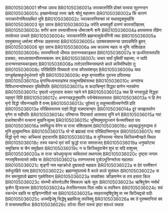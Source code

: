 BR0105036001 	शौनक उवाच
BR0105036001a	जरत्कारुरिति प्रोक्तं यत्त्वया सूतनन्दन
BR0105036001c	इच्छाम्येतदहं तस्य ऋषेः श्रोतुं महात्मनः
BR0105036002a	किं कारणं जरत्कारोर्नामैतत्प्रथितं भुवि
BR0105036002c	जरत्कारुनिरुक्तं त्वं यथावद्वक्तुमर्हसि
BR0105036003 	सूत उवाच
BR0105036003a	जरेति क्षयमाहुर्वै दारुणं कारुसञ्ज्ञितम्
BR0105036003c	शरीरं कारु तस्यासीत्तत्स धीमाञ्शनैः शनैः
BR0105036004a	क्षपयामास तीव्रेण तपसेत्यत उच्यते
BR0105036004c	जरत्कारुरिति ब्रह्मन्वासुकेर्भगिनी तथा
BR0105036005a	एवमुक्तस्तु धर्मात्मा शौनकः प्राहसत्तदा
BR0105036005c	उग्रश्रवसमामन्त्र्य उपपन्नमिति ब्रुवन्
BR0105036006 	सूत उवाच
BR0105036006a	अथ कालस्य महतः स मुनिः संशितव्रतः
BR0105036006c	तपस्यभिरतो धीमान्न दारानभ्यकाङ्क्षत
BR0105036007a	स ऊर्ध्वरेतास्तपसि प्रसक्तः; स्वाध्यायवान्वीतभयक्लमः सन्
BR0105036007c	चचार सर्वां पृथिवीं महात्मा; न चापि दारान्मनसाप्यकाङ्क्षत्
BR0105036008a	ततोऽपरस्मिन्सम्प्राप्ते काले कस्मिंश्चिदेव तु
BR0105036008c	परिक्षिदिति विख्यातो राजा कौरववंशभृत्
BR0105036009a	यथा पाण्डुर्महाबाहुर्धनुर्धरवरो भुवि
BR0105036009c	बभूव मृगयाशीलः पुरास्य प्रपितामहः
BR0105036010a	मृगान्विध्यन्वराहांश्च तरक्षून्महिषांस्तथा
BR0105036010c	अन्यांश्च विविधान्वन्यांश्चचार पृथिवीपतिः
BR0105036011a	स कदाचिन्मृगं विद्ध्वा बाणेन नतपर्वणा
BR0105036011c	पृष्ठतो धनुरादाय ससार गहने वने
BR0105036012a	यथा हि भगवान्रुद्रो विद्ध्वा यज्ञमृगं दिवि
BR0105036012c	अन्वगच्छद्धनुष्पाणिः पर्यन्वेषंस्ततस्ततः
BR0105036013a	न हि तेन मृगो विद्धो जीवन्गच्छति वै वनम्
BR0105036013c	पूर्वरूपं तु तन्नूनमासीत्स्वर्गगतिं प्रति
BR0105036013e	परिक्षितस्तस्य राज्ञो विद्धो यन्नष्टवान्मृगः
BR0105036014a	दूरं चापहृतस्तेन मृगेण स महीपतिः
BR0105036014c	परिश्रान्तः पिपासार्त आससाद मुनिं वने
BR0105036015a	गवां प्रचारेष्वासीनं वत्सानां मुखनिःसृतम्
BR0105036015c	भूयिष्ठमुपयुञ्जानं फेनमापिबतां पयः
BR0105036016a	तमभिद्रुत्य वेगेन स राजा संशितव्रतम्
BR0105036016c	अपृच्छद्धनुरुद्यम्य तं मुनिं क्षुच्छ्रमान्वितः
BR0105036017a	भो भो ब्रह्मन्नहं राजा परिक्षिदभिमन्युजः
BR0105036017c	मया विद्धो मृगो नष्टः कच्चित्त्वं दृष्टवानसि
BR0105036018a	स मुनिस्तस्य नोवाच किञ्चिन्मौनव्रते स्थितः
BR0105036018c	तस्य स्कन्धे मृतं सर्पं क्रुद्धो राजा समासजत्
BR0105036019a	धनुष्कोट्या समुत्क्षिप्य स चैनं समुदैक्षत
BR0105036019c	न च किञ्चिदुवाचैनं शुभं वा यदि वाशुभम्
BR0105036020a	स राजा क्रोधमुत्सृज्य व्यथितस्तं तथागतम्
BR0105036020c	दृष्ट्वा जगाम नगरमृषिस्त्वास्ते तथैव सः
BR0105036021a	तरुणस्तस्य पुत्रोऽभूत्तिग्मतेजा महातपाः
BR0105036021c	शृङ्गी नाम महाक्रोधो दुष्प्रसादो महाव्रतः
BR0105036022a	स देवं परमीशानं सर्वभूतहिते रतम्
BR0105036022c	ब्रह्माणमुपतस्थे वै काले काले सुसंयतः
BR0105036022e	स तेन समनुज्ञातो ब्रह्मणा गृहमेयिवान्
BR0105036023a	सख्योक्तः क्रीडमानेन स तत्र हसता किल
BR0105036023c	संरम्भी कोपनोऽतीव विषकल्प ऋषेः सुतः
BR0105036023e	ऋषिपुत्रेण नर्मार्थं कृशेन द्विजसत्तम
BR0105036024a	तेजस्विनस्तव पिता तथैव च तपस्विनः
BR0105036024c	शवं स्कन्धेन वहति मा शृङ्गिन्गर्वितो भव
BR0105036025a	व्याहरत्स्वृषिपुत्रेषु मा स्म किञ्चिद्वचो वदीः
BR0105036025c	अस्मद्विधेषु सिद्धेषु ब्रह्मवित्सु तपस्विषु
BR0105036026a	क्व ते पुरुषमानित्वं क्व ते वाचस्तथाविधाः
BR0105036026c	दर्पजाः पितरं यस्त्वं द्रष्टा शवधरं तथास
